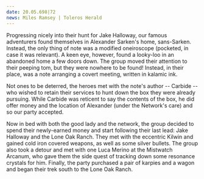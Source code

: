 ```yaml
---
date: 20.05.698|72
news: Miles Ramsey | Toleros Herald
---
```


Progressing nicely into their hunt for Jake Halloway, our famous adventurers found themselves in Alexander Sarken's home, sans-Sarken. Instead, the only thing of note was a modified oneiroscope (pocketed, in case it was relevant). A keen eye, however, found a looky-loo in an abandoned home a few doors down. The group moved their attention to their peeping tom, but they were nowhere to be found! Instead, in their place, was a note arranging a covert meeting, written in kalamic ink.

Not ones to be deterred, the heroes met with the note's author -- Carbide -- who wished to retain their services to hunt down the box they were already pursuing. While Carbide was reticent to say the contents of the box, he did offer money and the location of Alexander (under the Network's care) and so our party accepted.

Now in bed with both the good lady and the network, the group decided to spend their newly-earned money and start following their last lead: Jake Halloway and the Lone Oak Ranch. They met with the eccentric Kilwin and gained cold iron covered weapons, as well as some silver bullets. The group also took a detour and met with one Luca Merino at the Mistwatch Arcanum, who gave them the side quest of tracking down some resonance crystals for him. Finally, the party purchased a pair of karpies and a wagon and began their trek south to the Lone Oak Ranch.
